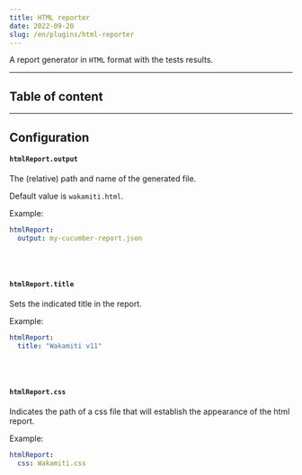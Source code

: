 ```yaml
---
title: HTML reporter
date: 2022-09-20
slug: /en/plugins/html-reporter
---
```


A report generator in `HTML` format with the tests results.

---
## Table of content

---
## Configuration


####  `htmlReport.output`
The (relative) path and name of the generated file.

Default value is `wakamiti.html`.

Example:

```yaml
htmlReport:
  output: my-cucumber-report.json
```

<br /><br />

####  `htmlReport.title`
Sets the indicated title in the report.

Example:

```yaml
htmlReport:
  title: "Wakamiti v11"
```

<br /><br />

####  `htmlReport.css`
Indicates the path of a css file that will establish the appearance of the html report.

Example:

```yaml
htmlReport:
  css: Wakamiti.css
```
